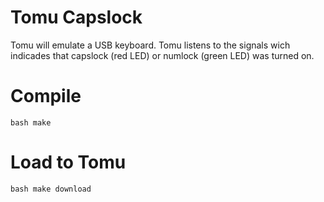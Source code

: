 # Tomu Capslock

Tomu will emulate a USB keyboard. Tomu listens to the signals wich indicades that capslock (red LED) or numlock (green LED) was turned on.

# Compile

`` bash
make
``

# Load to Tomu

`` bash
make download
``
